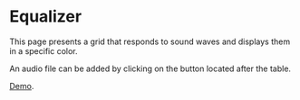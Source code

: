 # Equalizer

This page presents a grid that responds to sound waves and displays them in a specific color.

An audio file can be added by clicking on the button located after the table.

[Demo](https://dzianachayeuskaya.github.io/equalizer-final).
